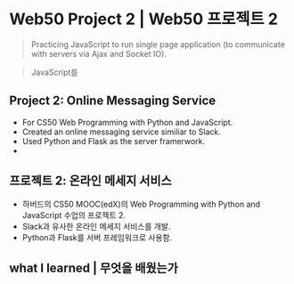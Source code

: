 # Web50 Project 2 | Web50 프로젝트 2
> Practicing JavaScript to run single page application (to communicate with servers via Ajax and Socket IO).

> JavaScript를

## Project 2: Online Messaging Service
- For CS50 Web Programming with Python and JavaScript.
- Created an online messaging service similiar to Slack.
- Used Python and Flask as the server framerwork.
-

## 프로젝트 2: 온라인 메세지 서비스
- 하버드의 CS50 MOOC(edX)의 Web Programming with Python and JavaScript 수업의 프로젝트 2.
- Slack과 유사한 온라인 메세지 서비스를 개발.
- Python과 Flask를 서버 프레임워크로 사용함.


## what I learned | 무엇을 배웠는가
>
